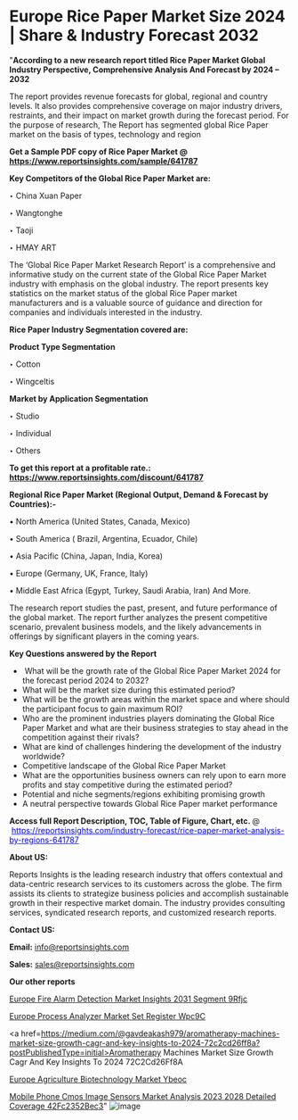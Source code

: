 # Europe Rice Paper Market Size 2024 | Share & Industry Forecast 2032

"<strong>According to a new research report titled Rice Paper Market Global Industry Perspective, Comprehensive Analysis And Forecast by 2024 – 2032</strong>

The report provides revenue forecasts for global, regional and country levels. It also provides comprehensive coverage on major industry drivers, restraints, and their impact on market growth during the forecast period. For the purpose of research, The Report has segmented global Rice Paper market on the basis of types, technology and region

<strong>Get a Sample PDF copy of Rice Paper Market </strong><strong>@<a href=https://www.reportsinsights.com/sample/641787 style=color:#0000ff;> https://www.reportsinsights.com/sample/641787</a></strong></font>

<strong>Key Competitors of the Global Rice Paper Market are:</strong>

‣ China Xuan Paper

‣ Wangtonghe

‣ Taoji

‣ HMAY ART

The ‘Global Rice Paper Market Research Report’ is a comprehensive and informative study on the current state of the Global Rice Paper Market industry with emphasis on the global industry. The report presents key statistics on the market status of the global Rice Paper market manufacturers and is a valuable source of guidance and direction for companies and individuals interested in the industry.

<strong>Rice Paper Industry Segmentation covered are:</strong>

<strong>Product Type Segmentation</strong>

‣ Cotton

‣ Wingceltis

<strong>Market by Application Segmentation</strong>

‣ Studio

‣ Individual

‣ Others

<strong>To get this report at a profitable rate.: <a href=https://www.reportsinsights.com/discount/641787 style=color:#0000ff;>https://www.reportsinsights.com/discount/641787</a></strong></font>

<strong>Regional Rice Paper Market (Regional Output, Demand &amp; Forecast by Countries):-</strong>

• North America (United States, Canada, Mexico)

• South America ( Brazil, Argentina, Ecuador, Chile)

• Asia Pacific (China, Japan, India, Korea)

• Europe (Germany, UK, France, Italy)

• Middle East Africa (Egypt, Turkey, Saudi Arabia, Iran) And More.

The research report studies the past, present, and future performance of the global market. The report further analyzes the present competitive scenario, prevalent business models, and the likely advancements in offerings by significant players in the coming years.

<strong>Key Questions answered by the Report</strong>
<ul>
  <li> What will be the growth rate of the Global Rice Paper Market 2024 for the forecast period 2024 to 2032?</li>
  <li>What will be the market size during this estimated period?</li>
  <li>What will be the growth areas within the market space and where should the participant focus to gain maximum ROI?</li>
  <li>Who are the prominent industries players dominating the Global Rice Paper Market and what are their business strategies to stay ahead in the competition against their rivals?</li>
  <li>What are kind of challenges hindering the development of the industry worldwide?</li>
  <li>Competitive landscape of the Global Rice Paper Market</li>
  <li>What are the opportunities business owners can rely upon to earn more profits and stay competitive during the estimated period?</li>
  <li>Potential and niche segments/regions exhibiting promising growth</li>
  <li>A neutral perspective towards Global Rice Paper market performance</li>
</ul>
<strong>Access full Report Description, TOC, Table of Figure, Chart, etc. </strong>@  <a href=https://reportsinsights.com/industry-forecast/rice-paper-market-analysis-by-regions-641787 style=color:#0000ff;>https://reportsinsights.com/industry-forecast/rice-paper-market-analysis-by-regions-641787</a></font>

<strong><strong>About US</strong>:</strong>

Reports Insights is the leading research industry that offers contextual and data-centric research services to its customers across the globe. The firm assists its clients to strategize business policies and accomplish sustainable growth in their respective market domain. The industry provides consulting services, syndicated research reports, and customized research reports.

<strong>Contact US:</strong>

<p class=""""><b>Email:</b> <a href=mailto:info@reportsinsights.com>info@reportsinsights.com</a></p>
<p class=""""><b>Sales:</b> <a href=mailto:sales@reportsinsights.com>sales@reportsinsights.com</a></p>

<strong>Our other reports</strong>

<a href=https://www.linkedin.com/pulse/europe-fire-alarm-detection-market-insights-2031-segment-9rfjc/>Europe Fire Alarm Detection Market Insights 2031 Segment 9Rfjc</a>

<a href=https://www.linkedin.com/pulse/europe-process-analyzer-market-set-register-wpc9c/>Europe Process Analyzer Market Set Register Wpc9C</a>

<a href=https://medium.com/@gavdeakash979/aromatherapy-machines-market-size-growth-cagr-and-key-insights-to-2024-72c2cd26ff8a?postPublishedType=initial>Aromatherapy Machines Market Size Growth Cagr And Key Insights To 2024 72C2Cd26Ff8A</a>

<a href=https://www.linkedin.com/pulse/europe-agriculture-biotechnology-market-ybeoc/>Europe Agriculture Biotechnology Market Ybeoc</a>

<a href=https://medium.com/@achalwankhede15/mobile-phone-cmos-image-sensors-market-analysis-2023-2028-detailed-coverage-42fc2352bec3>Mobile Phone Cmos Image Sensors Market Analysis 2023 2028 Detailed Coverage 42Fc2352Bec3</a>"
![image](https://github.com/ahaan12367/RIMarket24/assets/158471582/0b618989-3bf9-4ac2-a654-1954250bee70)
